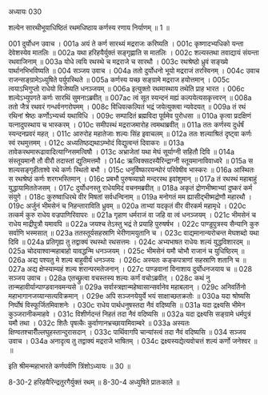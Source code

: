 अध्यायः 030

शल्येन सारथीभूयाधिष्ठितं रथमधिष्ठाय कर्णस्य रणाय निर्याणम् ॥ 1 ॥

001	दुर्योधन उवाच ।
001a	अयं ते कर्ण सारथ्यं मद्रराजः करिष्यति ।
001c	कृष्णादभ्यधिको यन्ता देवेशस्येव मातलिः ॥
002a	यथा हरिहयैर्युक्तं सङ्गृह्णाति स मातलिः ।
002c	शल्यस्तथा तवाद्यायं संयन्ता रथवाजिनाम् ॥
003a	योधे त्वयि रथस्थे च मद्रराजे च सारथौ ।
003c	रथश्रेष्ठो ध्रुवं सङ्ख्ये पार्थानभिभविष्यति ॥
004	सञ्जय उवाच ।
004a	ततो दुर्योधनो भूयो मद्रराजं तरस्विनम् ।
004c	उवाच राजन्सङ्ग्रामेऽध्युषिते पर्युपस्थिते ॥
005a	कर्णस्य यच्छ सङ्ग्रामे मद्रराज हयोत्तमान् ।
005c	त्वयाऽभिगुप्तो राधेयो विजेष्यति धनञ्जयम् ॥
006a	इत्युक्तो रथमास्थाय तथेति प्राह भारत ।
006c	शल्येऽभ्युपगते कर्णः सारथिं सुमनाऽब्रवीत् ॥
007ac	त्वं सूत स्यन्दनं मह्यं कल्पयेत्यसकृत्त्वरन् ॥
008a	ततो जैत्रं रथवरं गन्धर्वनगरोपमम् ।
008c	विधिवत्कल्पितं भद्रं जयेत्युक्त्वा न्यवेदयत् ॥
009a	तं रथं रथिनां श्रेष्ठः कर्णोऽभ्यर्च्य यथाविधि ।
009c	सम्पादितं ब्रह्मविदा पूर्वमेव पुरोधसा ॥
010a	कृत्वा प्रदक्षिणं यत्नादुपस्थाय च भास्करम् ।
010c	समीपस्थं मद्रराजमारोह त्वमथाब्रवीत् ॥
011a	ततः कर्णस्य दुर्धर्षं स्यन्दनप्रवरं महत् ।
011c	आरुरोह महातेजाः शल्यः सिंह इवाचलम् ॥
012a	ततः शल्याश्रितं दृष्ट्वा कर्णः स्वं रथमुत्तमम् ।
012c	अध्यतिष्ठद्यथाऽम्भोदं विद्युत्वन्तं दिवाकरः ॥
013a	तावेकरथमारूढावादित्याग्निसमत्विषौ ।
013c	अभ्राजेतां यथा मेघं सूर्याग्नी सहितौ दिवि ॥
014a	संस्तूयमानौ तौ वीरौ तदास्तां द्युतिमत्तमौ ।
014c	ऋत्विक्सदस्यैरिन्द्राग्नी स्तूयमानाविवाध्वरे ॥
015a	स शल्यसङ्गृहीताश्वे रथे कर्णः स्थितो बभौ ।
015c	धनुर्विष्फारयन्घोरं परिवेषीव भास्करः ॥
016a	आस्थितः स रथश्रेष्ठं कर्णः शरगभस्तिमान् ।
016c	प्रबभौ पुरुषव्याघ्रो मन्दरस्थ इवांशुमान् ॥
017a	तं रथस्थं महाबाहुं युद्धायामिततेजसम् ।
017c	दुर्योधनस्तु राधेयमिदं वचनमब्रवीत् ॥
018a	अकृतं द्रोणभीष्माभ्यां दुष्करं कर्म संयुगे ।
018c	कुरुष्वाधिरथे वीर मिषतां सर्वधन्विनाम् ॥
019a	मनोगतं मम ह्यासीद्भीष्मद्रोणौ महारथौ ।
019c	अर्जुनं भीमसेनं च निहन्ताराविति ध्रुवम् ॥
020a	ताभ्यां यदकृतं वीर वीरकर्म महामृधे ।
020c	तत्कर्म कुरु राधेय वज्रपाणिरिवापरः ॥
021a	गृहाण धर्मराजं वा जहि वा त्वं धनञ्जयम् ।
021c	भीमसेनं च राधेय माद्रीपुत्रौ यमावपि ॥
022a	जयश्च तेऽस्तु भद्रं ते प्रयाहि पुरुषर्षभ ।
022c	पाण्डुपुत्रस्य सैन्यानि कुरु सर्वाणि भस्मसात् ॥
023a	ततस्तूर्यसहस्राणि भेरीणामयुतानि च ।
023c	वाद्यमानान्यरोचन्त मेघशब्दो यथा दिवि ॥
024a	प्रतिगृह्य तु तद्वाक्यं रथस्थो रथसत्तमः ।
024c	अभ्यभाषत राधेयः शल्यं युद्धविशारदम् ॥
025a	चोदयाश्वान्महाबाहो यावद्धन्मि धनञ्जयम् ।
025c	भीमसेनं यमौ चोभौ राजानं च युधिष्ठिरम् ॥
026a	अद्य पश्यतु मे शल्य बाहुवीर्यं धनञ्जयः ।
026c	अस्यतः कङ्कपत्राणां सहस्राणि शतानि च ॥
027a	अद्य क्षेप्स्याम्यहं शल्य शरान्परमतेजनान् ।
027c	पाण्डवानां विनाशाय दुर्योधनजयाय च ॥
028	सञ्जय उवाच ।
028a	एतच्छ्रुत्वा वचस्तस्य शल्यः कर्णं वचोऽब्रवीत् ।
028c	कथं नु तान्महावीर्यान्पाण्डवानवमन्यसे ॥
029a	सर्वास्त्रज्ञान्महेष्वासान्सर्वानेव महाबलान् ।
029c	अनिवर्तिनो महाभागानजय्यान्सत्यविक्रमान् ।
029e	अपि सञ्जनयेयुर्ये भयं साक्षाच्छतक्रतोः ॥
030a	यदा श्रोष्यसि निर्घोषं विस्फूर्जितमिवाशनेः ।
030c	राधेय पार्थधनुषस्तदा नैवं वदिष्यसि ॥
031a	यदा द्रक्ष्यसि भीमेन कुञ्जरानीकमाहवे ।
031c	विशीर्णदन्तं निहतं तदा नैवं वदिष्यसि ॥
032a	यदा द्रक्ष्यसि सङ्ग्रामे धर्मपुत्रं यमौ तथा ।
032c	शितैः पृषत्कैः कुर्वाणानभ्रच्छायामिवाम्बरे ॥
033a	अस्यतः क्षिण्वतश्चारीँल्लघुहस्तान्दुरासदान् ।
033c	पार्थिवागपि चान्यांस्त्वं तदा नैवं वदिष्यसि ॥
034	सञ्जय उवाच ।
034a	अनादृत्य तु तद्वाक्यं मद्रराजे भाषितम् ।
034c	द्रक्ष्यस्यद्येत्यवोचत्तं शल्यं कर्णो जनेश्वर ॥ ॥

इति श्रीमन्महाभारते कर्णपर्वणि त्रिंशोऽध्यायः ॥ 30 ॥

8-30-2 हरिहयैरिन्द्रतुरगैर्युक्तं रथम् ॥ 8-30-4 अध्युषिते प्रातःकाले ॥
